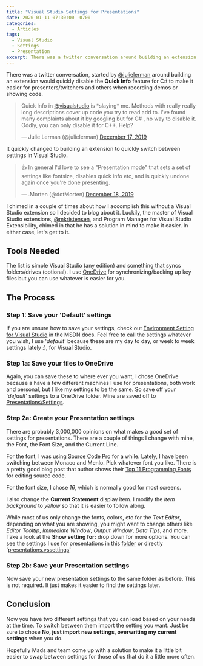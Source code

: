```yaml
---
title: "Visual Studio Settings for Presentations"
date: 2020-01-11 07:30:00 -0700
categories:
  - Articles
tags:
  - Visual Studio
  - Settings
  - Presentation
excerpt: There was a twitter conversation around building an extension to make it easier for presenters/twitchers and others to quickly switch between settings in Visual Studio.  I decided to blog about how I do it.
---
```


There was a twitter conversation, started by [@julielerman](https://twitter.com/julielerman?s=20) around building an extension would quickly disable the **Quick Info** feature for C# to make it easier for presenters/twitchers and others when recording demos or showing code.  

<blockquote class="twitter-tweet"><p lang="en" dir="ltr">Quick Info in <a href="https://twitter.com/VisualStudio?ref_src=twsrc%5Etfw">@visualstudio</a> is *slaying* me. Methods with really really long descriptions cover up code you try to read add to. I&#39;ve found many complaints about it by googling but for C# , no way to disable it. Oddly, you can only disable it for C++. Help?</p>&mdash; Julie Lerman (@julielerman) <a href="https://twitter.com/julielerman/status/1206932076940972032?ref_src=twsrc%5Etfw">December 17, 2019</a></blockquote> <script async src="https://platform.twitter.com/widgets.js" charset="utf-8"></script>

It quickly changed to building an extension to quickly switch between settings in Visual Studio.  

<blockquote class="twitter-tweet"><p lang="en" dir="ltr">👍 In general I&#39;d love to see a &quot;Presentation mode&quot; that sets a set of settings like fontsize, disables quick info etc, and is quickly undone again once you&#39;re done presenting.</p>&mdash; .Morten (@dotMorten) <a href="https://twitter.com/dotMorten/status/1207151902074425345?ref_src=twsrc%5Etfw">December 18, 2019</a></blockquote> <script async src="https://platform.twitter.com/widgets.js" charset="utf-8"></script>

I chimed in a couple of times about how I accomplish this without a Visual Studio extension so I decided to blog about it.  Luckily, the master of Visual Studio extensions, [@mkristensen](https://twitter.com/mkristensen), and Program Manager for Visual Studio Extensibility, chimed in that he has a solution in mind to make it easier.  In either case, let's get to it.

## Tools Needed

The list is simple Visual Studio (any edition) and something that syncs folders/drives (optional).  I use [OneDrive](https://onedrive.live.com?invref=406ee4c95978c038&invscr=90) for synchronizing/backing up key files but you can use whatever is easier for you.

## The Process

### Step 1: Save your 'Default' settings

If you are unsure how to save your settings, check out [Environment Setting for Visual Studio](https://docs.microsoft.com/en-us/visualstudio/ide/environment-settings?view=vs-2019) in the MSDN docs. Feel free to call the settings whatever you wish, I use '*default*' because these are my day to day, or week to week settings lately :), for Visual Studio.  

### Step 1a: Save your files to OneDrive

Again, you can save these to where ever you want, I chose OneDrive because a have a few different machines I use for presentations, both work and personal, but I like my settings to be the same. So save off your '*default*' settings to a OneDrive folder.  Mine are saved off to [Presentations\Settings](https://1drv.ms/u/s!AjjAeFnJ5G5AhKAMUjfhuvgrMKMDkA?e=gqYODh).

### Step 2a: Create your Presentation settings

There are probably 3,000,000 opinions on what makes a good set of settings for presentations.  There are a couple of things I change with mine, the Font, the Font Size, and the Current Line.

For the font, I was using [Source Code Pro](https://github.com/adobe-fonts/source-code-pro) for a while. Lately, I have been switching between Monaco and Menlo. Pick whatever font you like. There is a pretty good blog post that author shows their [Top 11 Programming Fonts](https://itnext.io/11-best-programming-fonts-724283a9ed57) for editing source code.

For the font size, I chose *16*, which is normally good for most screens.

I also change the **Current Statement** display item.  I modify the *item background* to *yellow* so that it is easier to follow along.

While most of us only change the fonts, colors, etc for the *Text Editor*, depending on what you are showing, you might want to change others like *Editor Tooltip*, *Immediate Window*, *Output Window*, *Data Tips*, and more. Take a look at the **Show setting for:** drop down for more options. You can see the settings I use for presentations in this [folder](https://1drv.ms/u/s!AjjAeFnJ5G5AhKAMUjfhuvgrMKMDkA?e=gqYODh) or directly '[presentations.vssettings](https://1drv.ms/u/s!AjjAeFnJ5G5Ag-Qb_N_MaeQ1671klw?e=dNbv1H)'

### Step 2b: Save your Presentation settings

Now save your new presentation settings to the same folder as before.  This is not required. It just makes it easier to find the settings later.

## Conclusion

Now you have two different settings that you can load based on your needs at the time.  To switch between them import the setting you want. Just be sure to chose **No, just import new settings, overwriting my current settings** when you do.

Hopefully Mads and team come up with a solution to make it a little bit easier to swap between settings for those of us that do it a little more often.
